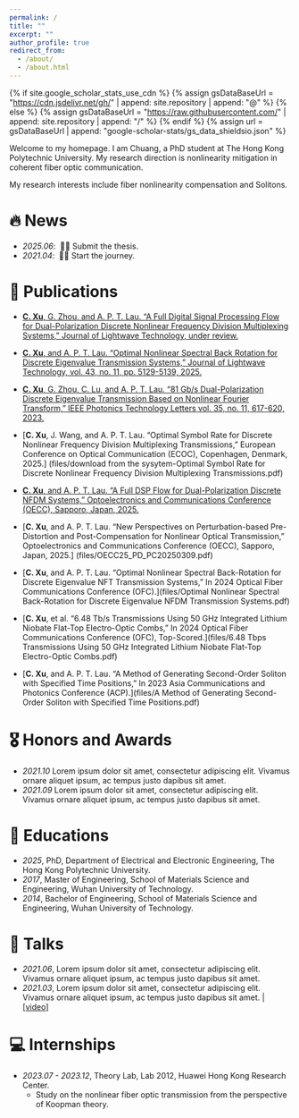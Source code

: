 ```yaml
---
permalink: /
title: ""
excerpt: ""
author_profile: true
redirect_from: 
  - /about/
  - /about.html
---
```


{% if site.google_scholar_stats_use_cdn %}
{% assign gsDataBaseUrl = "https://cdn.jsdelivr.net/gh/" | append: site.repository | append: "@" %}
{% else %}
{% assign gsDataBaseUrl = "https://raw.githubusercontent.com/" | append: site.repository | append: "/" %}
{% endif %}
{% assign url = gsDataBaseUrl | append: "google-scholar-stats/gs_data_shieldsio.json" %}

<span class='anchor' id='about-me'></span>

Welcome to my homepage. I am Chuang, a PhD student at The Hong Kong Polytechnic University. My research direction is nonlinearity mitigation in coherent fiber optic communication.

My research interests include fiber nonlinearity compensation and Solitons.


# 🔥 News
- *2025.06*: &nbsp;🎉🎉 Submit the thesis. 
- *2021.04*: &nbsp;🎉🎉 Start the journey. 

# 📝 Publications 
<!--
<div class='paper-box'><div class='paper-box-image'><div><div class="badge">CVPR 2016</div><img src='images/500x300.png' alt="sym" width="100%"></div></div>
<div class='paper-box-text' markdown="1">
-->

- [**C. Xu**, G. Zhou, and A. P. T. Lau. “A Full Digital Signal Processing Flow for Dual-Polarization Discrete Nonlinear Frequency Division Multiplexing Systems,” Journal of Lightwave Technology, under review.]()

- [**C. Xu**, and A. P. T. Lau. “Optimal Nonlinear Spectral Back Rotation for Discrete Eigenvalue Transmission Systems,” Journal of Lightwave Technology, vol. 43, no. 11, pp. 5129-5139, 2025.](files/earlyaccessJLT3545375.pdf)

- [**C. Xu**, G. Zhou, C. Lu, and A. P. T. Lau. “81 Gb/s Dual-Polarization Discrete Eigenvalue Transmission Based on Nonlinear Fourier Transform,” IEEE Photonics Technology Letters vol. 35, no. 11, 617-620, 2023.]()

- [**C. Xu**, J. Wang, and A. P. T. Lau. “Optimal Symbol Rate for Discrete Nonlinear Frequency Division Multiplexing Transmissions,” European Conference on Optical Communication (ECOC), Copenhagen, Denmark, 2025.]
(files/download from the sysytem-Optimal Symbol Rate for Discrete Nonlinear Frequency Division Multiplexing Transmissions.pdf)

- [**C. Xu**, and A. P. T. Lau. “A Full DSP Flow for Dual-Polarization Discrete NFDM Systems,” Optoelectronics and Communications Conference (OECC), Sapporo, Japan, 2025.](files/OECC25_DSP_NFDM0309.pdf)

- [**C. Xu**, and A. P. T. Lau. “New Perspectives on Perturbation-based Pre-Distortion and Post-Compensation for Nonlinear Optical Transmission,” Optoelectronics and Communications Conference (OECC), Sapporo, Japan, 2025.]
(files/OECC25_PD_PC20250309.pdf)

- [**C. Xu**, and A. P. T. Lau. “Optimal Nonlinear Spectral Back-Rotation for Discrete Eigenvalue NFT Transmission Systems,” In 2024 Optical Fiber Communications Conference (OFC).](files/Optimal Nonlinear Spectral Back-Rotation for Discrete Eigenvalue NFDM Transmission Systems.pdf)

- [**C. Xu**, et al. “6.48 Tb/s Transmissions Using 50 GHz Integrated Lithium Niobate Flat-Top Electro-Optic Combs,” In 2024 Optical Fiber Communications Conference (OFC), Top-Scored.](files/6.48 Tbps Transmissions Using 50 GHz Integrated Lithium Niobate Flat-Top Electro-Optic Combs.pdf)

- [**C. Xu**, and A. P. T. Lau. “A Method of Generating Second-Order Soliton with Specified Time Positions,” In 2023 Asia Communications and Photonics Conference (ACP).](files/A Method of Generating Second-Order Soliton with Specified Time Positions.pdf)



# 🎖 Honors and Awards
- *2021.10* Lorem ipsum dolor sit amet, consectetur adipiscing elit. Vivamus ornare aliquet ipsum, ac tempus justo dapibus sit amet. 
- *2021.09* Lorem ipsum dolor sit amet, consectetur adipiscing elit. Vivamus ornare aliquet ipsum, ac tempus justo dapibus sit amet. 

# 📖 Educations
- *2025*, PhD, Department of Electrical and Electronic Engineering, The Hong Kong Polytechnic University. 
- *2017*, Master of Engineering, School of Materials Science and Engineering, Wuhan University of Technology. 
- *2014*, Bachelor of Engineering, School of Materials Science and Engineering, Wuhan University of Technology.
  
# 💬 Talks
- *2021.06*, Lorem ipsum dolor sit amet, consectetur adipiscing elit. Vivamus ornare aliquet ipsum, ac tempus justo dapibus sit amet. 
- *2021.03*, Lorem ipsum dolor sit amet, consectetur adipiscing elit. Vivamus ornare aliquet ipsum, ac tempus justo dapibus sit amet.  \| [\[video\]](https://github.com/)

# 💻 Internships
- *2023.07 - 2023.12*, Theory Lab, Lab 2012, Huawei Hong Kong Research Center.
    - Study on the nonlinear fiber optic transmission from the perspective of Koopman theory.
